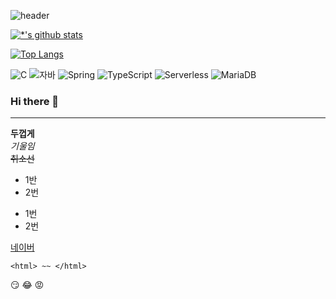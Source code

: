 ![header](https://capsule-render.vercel.app/api?type=wave&color=auto&height=300&section=header&text=깃허브%20특강&fontSize=90)

[![*'s github stats](https://github-readme-stats.vercel.app/api?username=milkteabread)](https://github.com/milkteabread)

[![Top Langs](https://github-readme-stats.vercel.app/api/top-langs/?username=milkteabread)](https://github.com/milkteabread/github-readme-stats)

![C](https://img.shields.io/badge/-C-123456?style=flat-square&logo=C&logoColor=black)
![자바](https://img.shields.io/badge/-자바-007396?style=flat&logo=Java&logoColor=ffffff)
![Spring](https://img.shields.io/badge/-Spring-6DB33F?style=for-the-badge&logo=Spring&logoColor=white)
![TypeScript](https://img.shields.io/badge/-TypeScript-3178C6?style=flat-square&logo=TypeScript&logoColor=white)
![Serverless](https://img.shields.io/badge/-Serverless-FD5750?style=flat-square&logo=Serverless&logoColor=magenta)
![MariaDB](https://img.shields.io/badge/-MariaDB-1F305F?style=flat-square&logo=mariadb&logoColor=white)


### Hi there 👋
---

**두껍게** <br>
*기울임* <br>
~~취소선~~ <br>

* 1반
* 2번
- 1번
- 2번

[네이버](https://naver.com)

~~~
<html> ~~ </html>
~~~

:smirk:
:joy:
:rage:
